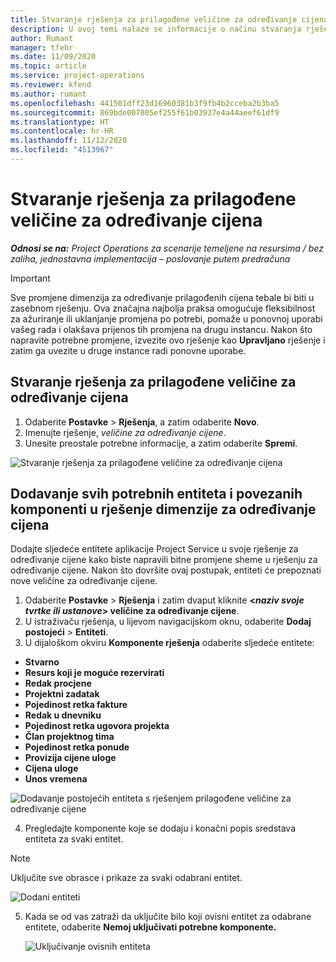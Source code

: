 ```yaml
---
title: Stvaranje rješenja za prilagođene veličine za određivanje cijena
description: U ovoj temi nalaze se informacije o načinu stvaranja rješenja prilagođenih veličina za određivanje cijena.
author: Rumant
manager: tfehr
ms.date: 11/09/2020
ms.topic: article
ms.service: project-operations
ms.reviewer: kfend
ms.author: rumant
ms.openlocfilehash: 441501dff23d16960381b3f9fb4b2cceba2b3ba5
ms.sourcegitcommit: 869bde007805ef255f61b03937e4a44aeef61df9
ms.translationtype: HT
ms.contentlocale: hr-HR
ms.lasthandoff: 11/12/2020
ms.locfileid: "4513967"
---
```

# <a name="create-a-solution-for-custom-pricing-dimensions"></a>Stvaranje rješenja za prilagođene veličine za određivanje cijena

 _**Odnosi se na:** Project Operations za scenarije temeljene na resursima / bez zaliha, jednostavna implementacija – poslovanje putem predračuna_ 

>[!IMPORTANT]
>Sve promjene dimenzija za određivanje prilagođenih cijena tebale bi biti u zasebnom rješenju. Ova značajna najbolja praksa omogućuje fleksibilnost za ažuriranje ili uklanjanje promjena po potrebi, pomaže u ponovnoj uporabi vašeg rada i olakšava prijenos tih promjena na drugu instancu. Nakon što napravite potrebne promjene, izvezite ovo rješenje kao **Upravljano** rješenje i zatim ga uvezite u druge instance radi ponovne uporabe.

## <a name="create-a-solution-for-custom-pricing-dimensions"></a>Stvaranje rješenja za prilagođene veličine za određivanje cijena

1.  Odaberite **Postavke** > **Rješenja**, a zatim odaberite **Novo**.
2.  Imenujte rješenje, *<your organization name> veličine za određivanje cijene*.
3. Unesite preostale potrebne informacije, a zatim odaberite **Spremi**.

  ![Stvaranje rješenja za prilagođene veličine za određivanje cijena](./media/Creation-of-custom-pricing-dimension-solution.png)
 
## <a name="add-all-required-entities-and-related-components-to-the-pricing-dimension-solution"></a>Dodavanje svih potrebnih entiteta i povezanih komponenti u rješenje dimenzije za određivanje cijena

Dodajte sljedeće entitete aplikacije Project Service u svoje rješenje za određivanje cijene kako biste napravili bitne promjene sheme u rješenju za određivanje cijene. Nakon što dovršite ovaj postupak, entiteti će prepoznati nove veličine za određivanje cijene.

1.  Odaberite **Postavke** > **Rješenja** i zatim dvaput kliknite **<*naziv svoje tvrtke ili ustanove*> veličine za određivanje cijene**.
2.  U istraživaču rješenja, u lijevom navigacijskom oknu, odaberite **Dodaj postojeći** > **Entiteti**.
3.  U dijaloškom okviru **Komponente rješenja** odaberite sljedeće entitete:
 
   - **Stvarno**
   - **Resurs koji je moguće rezervirati**
   - **Redak procjene**
   - **Projektni zadatak**
   - **Pojedinost retka fakture**
   - **Redak u dnevniku**
   - **Pojedinost retka ugovora projekta**
   - **Član projektnog tima**
   - **Pojedinost retka ponude**
   - **Provizija cijene uloge**
   - **Cijena uloge**
   - **Unos vremena**
 
   ![Dodavanje postojećih entiteta s rješenjem prilagođene veličine za određivanje cijene](./media/Existing-entities-to-PD-solution.png)
 
 4. Pregledajte komponente koje se dodaju i konačni popis sredstava entiteta za svaki entitet. 

   >[!NOTE]
   > Uključite sve obrasce i prikaze za svaki odabrani entitet.

  ![Dodani entiteti](./media/solution-component-selection.png)


5.  Kada se od vas zatraži da uključite bilo koji ovisni entitet za odabrane entitete, odaberite **Nemoj uključivati potrebne komponente.**

    ![Uključivanje ovisnih entiteta](./media/Do-not-include-required.png)
